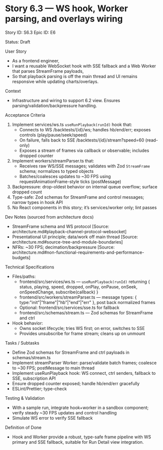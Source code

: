 # Story 6.3 — WS hook, Worker parsing, and overlays wiring
Story ID: S6.3
Epic ID: E6



Status: Draft

User Story
- As a frontend engineer,
- I want a reusable WebSocket hook with SSE fallback and a Web Worker that parses StreamFrame payloads,
- So that playback parsing is off the main thread and UI remains responsive while updating charts/overlays.

Context
- Infrastructure and wiring to support 6.2 view. Ensures parsing/validation/backpressure handling.

Acceptance Criteria
1) Implement services/ws.ts `useRunPlayback(runId)` hook that:
   - Connects to WS /backtests/{id}/ws; handles hb/end/err; exposes controls (play/pause/seek/speed)
   - On failure, falls back to SSE /backtests/{id}/stream?speed=60 (read-only)
   - Exposes a stream of frames via callback or observable; includes dropped counter
2) Implement workers/streamParser.ts that:
   - Receives raw WS/SSE messages; validates with Zod `StreamFrame` schema; normalizes to typed objects
   - Batches/coalesces updates to ~30 FPS using requestAnimationFrame-style ticks (postMessage)
3) Backpressure: drop-oldest behavior on internal queue overflow; surface dropped count
4) Type-safe: Zod schemas for StreamFrame and control messages; narrow types in hook API
5) No React components in this story; it’s services/worker only; lint passes

Dev Notes (sourced from architecture docs)
- StreamFrame schema and WS protocol [Source: architecture.md#playback-channel-protocol-websocket]
- Presentational UI principle; data/work off main thread [Source: architecture.md#source-tree-and-module-boundaries]
- NFRs: ~30 FPS; decimation/backpressure [Source: architecture.md#non-functional-requirements-and-performance-budgets]

Technical Specifications
- Files/paths:
  - frontend/src/services/ws.ts — `useRunPlayback(runId)` returning { status, playing, speed, dropped, onPlay, onPause, onSeek, onSpeedChange, subscribe(callback) }
  - frontend/src/workers/streamParser.ts — message types: { type:"init"|"frame"|"hb"|"end"|"err" }, post back normalized frames
  - Optional: frontend/src/services/sse.ts for fallback
  - frontend/src/schemas/stream.ts — Zod schemas for StreamFrame and ctrl
- Hook behavior:
  - Owns socket lifecycle; tries WS first; on error, switches to SSE
  - Provides unsubscribe for frame stream; cleans up on unmount

Tasks / Subtasks
- Define Zod schemas for StreamFrame and ctrl payloads in schemas/stream.ts
- Implement streamParser Worker: parse/validate batch frames; coalesce to ~30 FPS; postMessage to main thread
- Implement useRunPlayback hook: WS connect, ctrl senders, fallback to SSE, subscription API
- Ensure dropped counter exposed; handle hb/end/err gracefully
- ESLint/Prettier; type-check

Testing & Validation
- With a sample run, integrate hook+worker in a sandbox component; verify steady ~30 FPS updates and control handling
- Simulate WS error to verify SSE fallback

Definition of Done
- Hook and Worker provide a robust, type-safe frame pipeline with WS primary and SSE fallback, suitable for Run Detail view integration.
